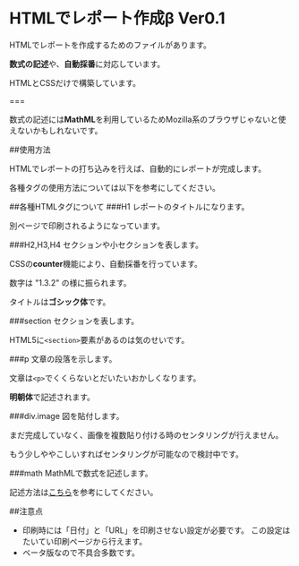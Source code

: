 # HTMLでレポート作成β Ver0.1

HTMLでレポートを作成するためのファイルがあります。


**数式の記述**や、**自動採番**に対応しています。

HTMLとCSSだけで構築しています。

===

数式の記述には**MathML**を利用しているためMozilla系のブラウザじゃないと使えないかもしれないです。


##使用方法

HTMLでレポートの打ち込みを行えば、自動的にレポートが完成します。

各種タグの使用方法については以下を参考にしてください。


##各種HTMLタグについて
###H1
レポートのタイトルになります。

別ページで印刷されるようになっています。

###H2,H3,H4
セクションや小セクションを表します。

CSSの**counter**機能により、自動採番を行っています。

数字は "1.3.2" の様に振られます。

タイトルは**ゴシック体**です。


###section
セクションを表します。

HTML5に`<section>`要素があるのは気のせいです。

###p
文章の段落を示します。

文章は`<p>`でくくらないとだいたいおかしくなります。

**明朝体**で記述されます。

###div.image
図を貼付します。

まだ完成していなく、画像を複数貼り付ける時のセンタリングが行えません。

もう少しややこしいすればセンタリングが可能なので検討中です。

###math
MathMLで数式を記述します。

記述方法は[こちら](http://www.w3.org/Math/)を参考にしてください。



##注意点

* 印刷時には「日付」と「URL」を印刷させない設定が必要です。
  この設定はたいてい印刷ページから行えます。
* ベータ版なので不具合多数です。